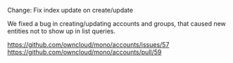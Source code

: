 Change: Fix index update on create/update

We fixed a bug in creating/updating accounts and groups, that caused new entities not to show up in list queries.

https://github.com/owncloud/mono/accounts/issues/57
https://github.com/owncloud/mono/accounts/pull/59
